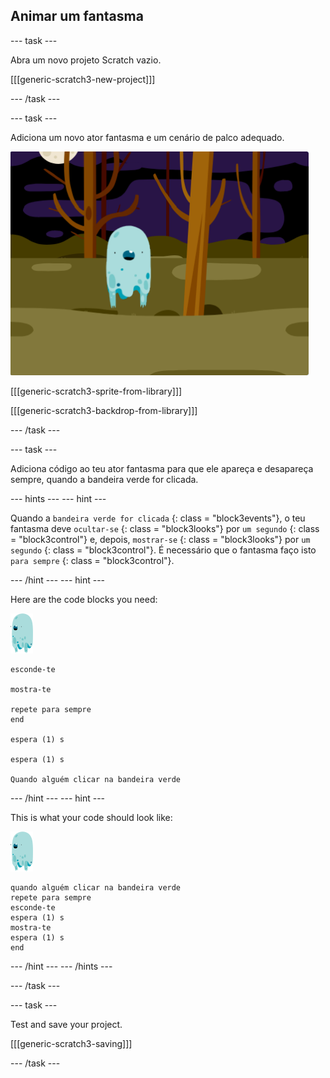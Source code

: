 ## Animar um fantasma

\--- task \---

Abra um novo projeto Scratch vazio.

[[[generic-scratch3-new-project]]]

\--- /task \---

\--- task \---

Adiciona um novo ator fantasma e um cenário de palco adequado.

![captura de ecrã](images/ghost-ghost.png)

[[[generic-scratch3-sprite-from-library]]]

[[[generic-scratch3-backdrop-from-library]]]

\--- /task \---

\--- task \---

Adiciona código ao teu ator fantasma para que ele apareça e desapareça sempre, quando a bandeira verde for clicada.

\--- hints \--- \--- hint \---

Quando a ` bandeira verde for clicada ` {: class = "block3events"}, o teu fantasma deve ` ocultar-se ` {: class = "block3looks"} por ` um segundo ` {: class = "block3control"} e, depois, ` mostrar-se ` {: class = "block3looks"} por ` um segundo ` {: class = "block3control"}. É necessário que o fantasma faço isto ` para sempre ` {: class = "block3control"}.

\--- /hint \--- \--- hint \---

Here are the code blocks you need:

![ghost-sprite](images/ghost-sprite.png)

```blocks3
esconde-te

mostra-te

repete para sempre
end

espera (1) s

espera (1) s

Quando alguém clicar na bandeira verde
```

\--- /hint \--- \--- hint \---

This is what your code should look like:

![ghost-sprite](images/ghost-sprite.png)

```blocks3
quando alguém clicar na bandeira verde
repete para sempre 
esconde-te
espera (1) s
mostra-te
espera (1) s
end
```

\--- /hint \--- \--- /hints \---

\--- /task \---

\--- task \---

Test and save your project.

[[[generic-scratch3-saving]]]

\--- /task \---
